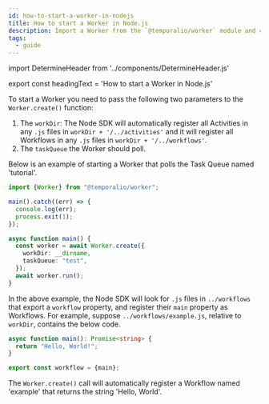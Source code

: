 ```yaml
---
id: how-to-start-a-worker-in-nodejs
title: How to start a Worker in Node.js
description: Import a Worker from the `@temporalio/worker` module and call `Worker.create()` to create a new Worker in Node.js.
tags:
  - guide
---
```


import DetermineHeader from '../components/DetermineHeader.js'

export const headingText = 'How to start a Worker in Node.js'

<DetermineHeader
hLevel={props.heading}
hText={headingText}
/>

To start a Worker you need to pass the following two parameters to the `Worker.create()` function:

1. The `workDir`: The Node SDK will automatically register all Activities in any `.js` files in `workDir + '/../activities'` and it will register all Workflows in any `.js` files in `workDir + '/../workflows'`.
2. The `taskQueue` the Worker should poll.

Below is an example of starting a Worker that polls the Task Queue named 'tutorial'.

```typescript
import {Worker} from "@temporalio/worker";

main().catch((err) => {
  console.log(err);
  process.exit(1);
});

async function main() {
  const worker = await Worker.create({
    workDir: __dirname,
    taskQueue: "test",
  });
  await worker.run();
}
```

In the above example, the Node SDK will look for `.js` files in `../workflows` that export a `workflow` property, and register their `main` property as Workflows.
For example, suppose `../workflows/example.js`, relative to `workDir`, contains the below code.

```typescript
async function main(): Promise<string> {
  return "Hello, World!";
}

export const workflow = {main};
```

The `Worker.create()` call will automatically register a Workflow named 'example' that returns the string 'Hello, World'.
